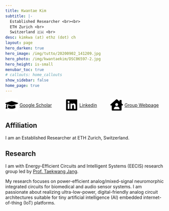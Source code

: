 ```yaml
---
title: Kwantae Kim
subtitle: |-
  Established Researcher <br><br>
  ETH Zurich <br>
  Switzerland 🇨🇭 <br>
desc: kimkwa (at) ethz (dot) ch
layout: page
hero_darken: true
hero_image: /img/tutto/20200902_141209.jpg
hero_photo: /img/kwantaekim/DSC06597-2.jpg
hero_height: is-small
menubar_toc: true
# callouts: home_callouts
show_sidebar: false
home_page: true
---
```


<div style="display: flex; align-items: center;">
  <img src="./img/icons/black--graduation-cap-solid.png" style="width: auto; height: 40px;">
  <div style="margin-left: 5px;"><a href="https://scholar.google.com/citations?user=YcWEaGIAAAAJ&hl=en" target="_blank">Google Scholar</a><br></div>

  <span style="margin-right: 3em;"></span>

  <img src="./img/icons/black--linkedin-brands.png" style="width: auto; height: 40px;">
  <div style="margin-left: 5px;"><a href="https://www.linkedin.com/in/kwantae-kim-930365141/" target="_blank">Linkedin</a><br></div>

  <span style="margin-right: 3em;"></span>

  <img src="./img/icons/black--house-user-solid.png" style="width: auto; height: 40px;">
  <div style="margin-left: 5px;"><a href="https://circuit.ee.ethz.ch" target="_blank">Group Webpage</a><br></div>
</div>

## Affiliation

I am an Established Researcher at ETH Zurich, Switzerland.

## Research

I am with Energy-Efficient Circuits and Intelligent Systems (EECIS) research group led by [Prof. Taekwang Jang](https://circuit.ee.ethz.ch/people/prof_taekwang-jang.html).

My research focuses on power-efficient analog/mixed-signal neuromorphic integrated circuits for biomedical and audio sensor systems. I am passionate about realizing ultra-low-power, digital-friendly analog circuit architectures suitable for tiny artificial intelligence (AI) embedded internet-of-thing (IoT) platforms.
